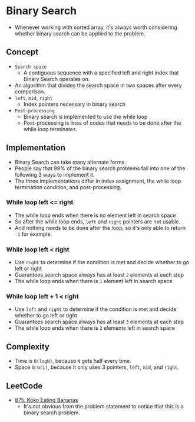 # Binary Search

- Whenever working with sorted array, it's always worth considering whether binary search can be applied to the problem.

## Concept

- `Search space`
  - A contiguous sequence with a specified left and right index that Binary Search operates on.
- An algorithm that divides the search space in two spaces after every comparison.
- `left`, `mid`, `right`
  - Index pointers necessary in binary search
- `Post-processing`
  - Binary search is implemented to use the while loop
  - Post-processing is lines of codes that needs to be done after the while loop terminates.

## Implementation

- Binary Search can take many alternate forms.
- People say that 99% of the binary search problems fall into one of the following 3 ways to implement it.
- The three implementations differ in index assignment, the while loop termination condition, and post-processing.

### While loop left <= right

- The while loop ends when there is no element left in search space
- So after the while loop ends, `left` and `right` pointers are not usable.
- And nothing needs to be done after the loop, so it's only able to return `-1` for example.

### While loop left < right

- Use `right` to determine if the condition is met and decide whether to go left or right
- Guarantees search space always has at least `2` elements at each step
- The while loop ends when there is `1` element left in search space

### While loop left + 1 < right

- Use `left` and `right` to determine if the condition is met and decide whether to go left or right
- Guarantees search space always has at least `3` elements at each step
- The while loop ends when there is `2` elements left in search space

## Complexity

- Time is `O(logN)`, because `N` gets half every time.
- Space is `O(1)`, because it only uses 3 pointers, `left`, `mid`, and `right`.

## LeetCode

- [875. Koko Eating Bananas](https://leetcode.com/problems/koko-eating-bananas/)
  - It's not obvious from the problem statement to notice that this is a binary search problem.